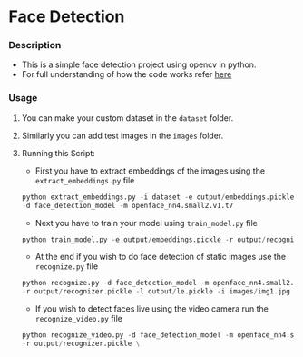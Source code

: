 # Face Detection

### Description
- This is a simple face detection project using opencv in python.
- For full understanding of how the code works refer [here](https://www.pyimagesearch.com/2018/09/24/opencv-face-recognition/)

### Usage
1. You can make your custom dataset in the ```dataset``` folder.
2. Similarly you can add test images in the ```images``` folder.
3. Running this Script: 
	- First you have to extract embeddings of the images using the ```extract_embeddings.py``` file

	```python
	python extract_embeddings.py -i dataset -e output/embeddings.pickle \
	-d face_detection_model -m openface_nn4.small2.v1.t7
	```

	- Next you have to train your model using ```train_model.py``` file

	```python
	python train_model.py -e output/embeddings.pickle -r output/recognizer.pickle -l output/le.pickle
	```

	- At the end if you wish to do face detection of static images use the ```recognize.py``` file

	```python
	python recognize.py -d face_detection_model -m openface_nn4.small2.v1.t7 \
	-r output/recognizer.pickle -l output/le.pickle -i images/img1.jpg
	```

	- If you wish to detect faces live using the video camera run the ```recognize_video.py``` file

	```python
	python recognize_video.py -d face_detection_model -m openface_nn4.small2.v1.t7 \
	-r output/recognizer.pickle \
	```
